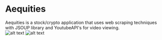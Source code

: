# Aequities
Aequities is a stock/crypto application that uses web scraping techniques with JSOUP library and YoutubeAPI's for video viewing.
<br>
![alt text](https://github.com/Juliansmulian/Aequities/blob/master/app/src/main/res/drawable/aeqbanner.png?raw=true)
![alt text](https://github.com/Juliansmulian/Aequities/blob/master/app/src/main/res/drawable/image1.png?raw=true)
